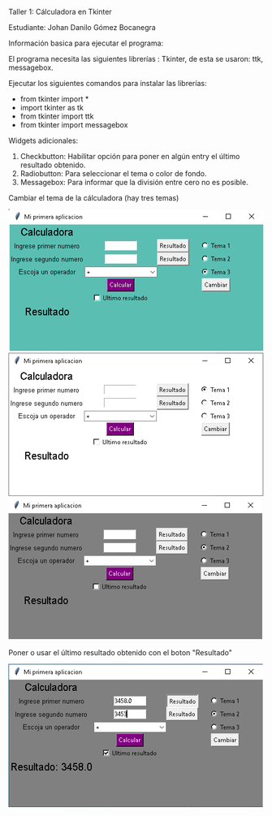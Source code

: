 Taller 1: Cálculadora en Tkinter

Estudiante:
Johan Danilo Gómez Bocanegra

Información basica para ejecutar el programa:

El programa necesita las siguientes librerías : Tkinter, de esta se usaron: ttk, messagebox. 

Ejecutar los siguientes comandos para instalar las librerías:

  - from tkinter import *
  - import tkinter as tk
  - from tkinter import ttk
  - from tkinter import messagebox

Widgets adicionales:
  1. Checkbutton: Habilitar opción para poner en algún entry el último resultado obtenido.
  2. Radiobutton: Para seleccionar el tema o color de fondo.
  3. Messagebox: Para informar que la división entre cero no es posible.

Cambiar el tema de la cálculadora (hay tres temas)

  ![alt tag](https://github.com/jgomezbo/Proyecto-Calculadora/blob/main/imagenes/Fondo%20azul.png)
  ![alt tag](https://github.com/jgomezbo/Proyecto-Calculadora/blob/main/imagenes/Fondo%20blanco.png)
  ![alt tag](https://github.com/jgomezbo/Proyecto-Calculadora/blob/main/imagenes/Fondo%20gris.png)
  
Poner o usar el último resultado obtenido con el boton "Resultado"

  ![alt tag](https://github.com/jgomezbo/Proyecto-Calculadora/blob/main/imagenes/Ultimo%20resultado.png)

  


